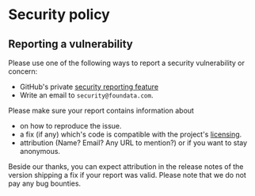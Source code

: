 # Security policy

## Reporting a vulnerability

Please use one of the following ways to report a security vulnerability or concern:

* GitHub's private [security reporting feature](https://github.com/foundata/chocolatey-usewindow.extension/security/advisories/new)
* Write an email to `security@foundata.com`.

Please make sure your report contains information about

* on how to reproduce the issue.
* a fix (if any) which's code is compatible with the project's [licensing](./.reuse/dep5).
* attribution (Name? Email? Any URL to mention?) or if you want to stay anonymous.

Beside our thanks, you can expect attribution in the release notes of the version shipping a fix if your report was valid. Please note that we do not pay any bug bounties.
